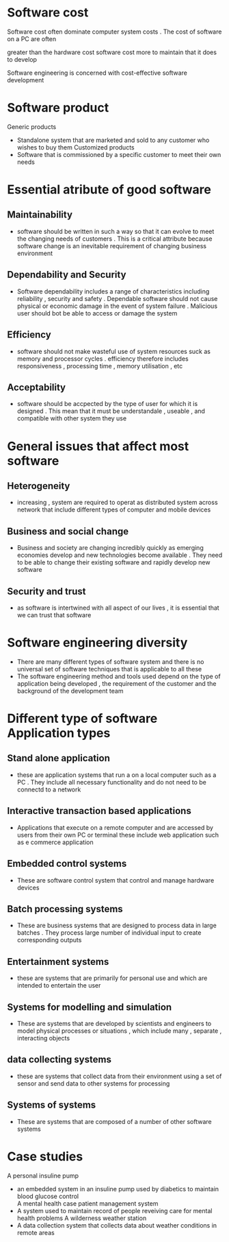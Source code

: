 
# Software cost 
Software cost often dominate computer system costs . The cost of software on a PC are often 

greater than the hardware cost 
software cost more to maintain that it does to develop  

Software engineering is concerned with cost-effective software development 
# Software product 
Generic products 
- Standalone system that are marketed and sold to any customer who wishes to buy them 
Customized products  
- Software that is commissioned by a specific customer to meet their own needs 



# Essential atribute of good software 

## Maintainability 
- software should be written in such a way so that it can evolve to meet the changing needs of customers . This is a critical attribute because software change is an inevitable requirement of changing business environment  

## Dependability  and Security 
- Software dependability includes a range of  characteristics including  reliability , security  and safety . Dependable software should not cause physical or economic damage in the event of system failure . Malicious user should bot be able to access or damage the system 

## Efficiency 
- software should not make wasteful use of system resources suck as memory and processor cycles . efficiency therefore includes responsiveness , processing time , memory utilisation  , etc
## Acceptability 
- software should be accpected by the type of user for which it is designed . This mean that it must be understandale , useable , and compatible with other system they use 


# General issues that affect most software 
## Heterogeneity 
- increasing , system are required to operat as distributed system across network that include different types  of computer and mobile devices 
## Business and social change 
- Business and society are changing incredibly quickly as emerging economies develop and new technologies become available . They need to be able to change their existing software  and rapidly develop new software 

## Security and trust 
- as software is intertwined with all aspect of our lives , it is essential that we can trust that software 
# Software engineering diversity 
- There are many different types of software system and there is no universal set of software techniques that is applicable to all these 
- The software engineering method and tools used  depend on the type of application being developed , the requirement of the customer and the background of the development team

# Different  type of software Application types 
## Stand alone application 
- these are application systems that run a on a local computer such as a PC . They include all necessary functionality  and do not need to be connectd to a network 

## Interactive transaction based applications 
- Applications that execute on a remote computer and are accessed by users from their own PC or terminal these include web application such as e commerce application 
## Embedded control systems  
- These are software control system that control and manage hardware devices 
## Batch processing systems 
- These are business systems that are designed to process data in large batches . They process large number of individual input to create corresponding outputs 
## Entertainment systems 
- these are systems that are primarily for personal use and which are intended to entertain the user 
## Systems for modelling and simulation 
- These are systems that are developed by  scientists and engineers to model physical processes or situations , which include many , separate , interacting objects 
## data collecting systems 
- these are systems that collect data from their environment using a set of sensor and send data to other systems for processing 
## Systems of systems  
- These are systems that are composed of a number of other software systems 
# Case studies 
A personal insuline pump 
- an embedded system in an insuline pump used by diabetics to maintain blood glucose control  
A mental health case patient management system 
- A system used to maintain record of people reveiving care for mental health problems 
A wilderness weather station 
- A data collection system that collects data about weather conditions in remote areas 
